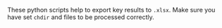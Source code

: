 These python scripts help to export key results to `.xlsx`. Make sure you have set `chdir` and files to be processed correctly.
